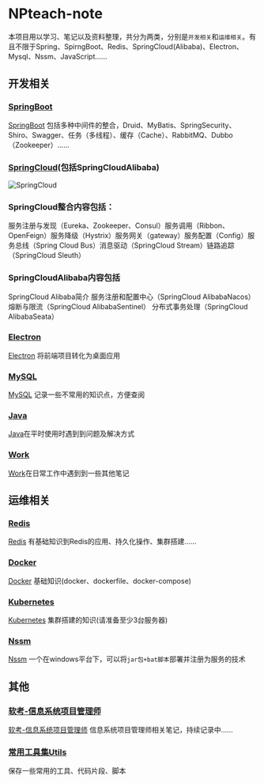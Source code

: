 # NPteach-note
本项目用以学习、笔记以及资料整理，共分为两类，分别是`开发相关`和`运维相关`。有且不限于Spring、SpirngBoot、Redis、SpringCloud(Alibaba)、Electron、Mysql、Nssm、JavaScript......
## 开发相关
### [SpringBoot](./SpringBoot)
[SpringBoot](./SpringBoot) 包括多种中间件的整合，Druid、MyBatis、SpringSecurity、Shiro、Swagger、任务（多线程）、缓存（Cache）、RabbitMQ、Dubbo（Zookeeper）......
### [SpringCloud](./SpringCloud)(包括SpringCloudAlibaba)
![SpringCloud](./README.assets/1609683765035_image.png)
### SpringCloud整合内容包括：
服务注册与发现（Eureka、Zookeeper、Consul）服务调用（Ribbon、OpenFeign）服务降级（Hystrix）服务网关（gateway）服务配置（Config）服务总线（Spring Cloud Bus）消息驱动（SpringCloud Stream）链路追踪（SpringCloud Sleuth）
### SpringCloudAlibaba内容包括
SpringCloud Alibaba简介
服务注册和配置中心（SpringCloud AlibabaNacos）
熔断与限流（SpringCloud AlibabaSentinel）
分布式事务处理（SpringCloud AlibabaSeata）
### [Electron](./Electron.md)
[Electron](./Electron.md) 将前端项目转化为桌面应用
### [MySQL](./MySQL.md)
[MySQL](./MySQL.md) 记录一些不常用的知识点，方便查阅
### [Java](./Java.md)
[Java](./Java.md)在平时使用时遇到到问题及解决方式
### [Work](./Work.md)
[Work](./Work.md)在日常工作中遇到到一些其他笔记
## 运维相关
### [Redis](./Redis.md)
[Redis](./Redis.md) 有基础知识到Redis的应用、持久化操作、集群搭建......
### [Docker](./Docker.md)
[Docker](./Docker.md) 基础知识(docker、dockerfile、docker-compose)
### [Kubernetes](./Kubernetes.md)
[Kubernetes](./Kubernetes.md) 集群搭建的知识(请准备至少3台服务器)
### [Nssm](./Nssm.md)
[Nssm](./Nssm.md) 一个在windows平台下，可以将`jar包+bat脚本`部署并注册为服务的技术
## 其他
### [软考-信息系统项目管理师](./PM.md)
[软考-信息系统项目管理师](./PM.md) 信息系统项目管理师相关笔记，持续记录中......
### [常用工具集Utils](./Utils.md)
保存一些常用的工具、代码片段、脚本
